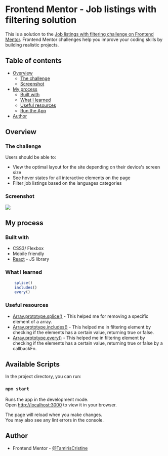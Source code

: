 # Frontend Mentor - Job listings with filtering solution

This is a solution to the [Job listings with filtering challenge on Frontend Mentor](https://www.frontendmentor.io/challenges/job-listings-with-filtering-ivstIPCt). Frontend Mentor challenges help you improve your coding skills by building realistic projects. 

## Table of contents

- [Overview](#overview)
  - [The challenge](#the-challenge)
  - [Screenshot](#screenshot)
- [My process](#my-process)
  - [Built with](#built-with)
  - [What I learned](#what-i-learned)
  - [Useful resources](#useful-resources)
  - [Run the App](#available-scripts)
- [Author](#author)

## Overview

### The challenge

Users should be able to:

- View the optimal layout for the site depending on their device's screen size
- See hover states for all interactive elements on the page
- Filter job listings based on the languages categories

### Screenshot

![](./screenshot.jpg)

## My process

### Built with

- CSS3/ Flexbox
- Mobile friendly
- [React](https://reactjs.org/) - JS library

### What I learned

```js methods
    splice()
    includes()
    every()
```

### Useful resources

- [Array.prototype.splice()](https://developer.mozilla.org/en-US/docs/Web/JavaScript/Reference/Global_Objects/Array/splice) - This helped me for removing a specific element of a array.
- [Array.prototype.includes()](https://developer.mozilla.org/en-US/docs/Web/JavaScript/Reference/Global_Objects/Array/includes) - This helped me in filtering element by checking if the elements has a certain value, returning true or false.
- [Array.prototype.every()](https://developer.mozilla.org/en-US/docs/Web/JavaScript/Reference/Global_Objects/Array/every) - This helped me in filtering element by checking if the elements has a certain value, returning true or false by a callbackFn.

## Available Scripts

In the project directory, you can run:

### `npm start`

Runs the app in the development mode.\
Open [http://localhost:3000](http://localhost:3000) to view it in your browser.

The page will reload when you make changes.\
You may also see any lint errors in the console.

## Author

- Frontend Mentor - [@TamirisCristine](https://www.frontendmentor.io/profile/TamirisCss)

